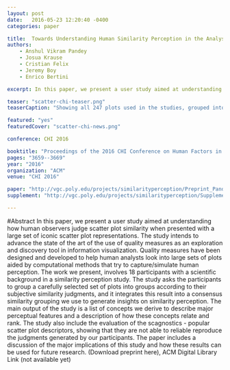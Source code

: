 ```yaml
---
layout: post
date:   2016-05-23 12:20:40 -0400
categories: paper

title:  Towards Understanding Human Similarity Perception in the Analysis of Large Sets of Scatter Plots
authors:
    - Anshul Vikram Pandey 
    - Josua Krause 
    - Cristian Felix 
    - Jeremy Boy 
    - Enrico Bertini

excerpt: In this paper, we present a user study aimed at understanding how human observers judge scatter plot similarity when presented with a large set of iconic scatter plot representations. The study intends to advance the state of the art of the use of quality measures as an exploration and discovery tool in information visualization.

teaser: "scatter-chi-teaser.png"
teaserCaption: "Showing all 247 plots used in the studies, grouped into 20 clusters extracted using hierarchical clustering approach. The plots propagate from left-to-right, top-to-bottom."

featured: "yes"
featuredCover: "scatter-chi-news.png" 

conference: CHI 2016

booktitle: "Proceedings of the 2016 CHI Conference on Human Factors in Computing Systems"
pages: "3659--3669"
year: "2016"
organization: "ACM"
venue: "CHI 2016"

paper: "http://vgc.poly.edu/projects/similarityperception/Preprint_Pandey_SimilarityPerception_CHI16.pdf"
supplement: "http://vgc.poly.edu/projects/similarityperception/Supplementary.zip"

---
```

#Abstract
In this paper, we present a user study aimed at understanding how human observers judge scatter plot similarity when presented with a large set of iconic scatter plot representations. The study intends to advance the state of the art of the use of quality measures as an exploration and discovery tool in information visualization. Quality measures have been designed and developed to help human analysts look into large sets of plots aided by computational methods that try to capture/simulate human perception. The work we present, involves 18 participants with a scientific background in a similarity perception study. The study asks the participants to group a carefully selected set of plots into groups according to their subjective similarity judgments, and it integrates this result into a consensus similarity grouping we use to generate insights on similarity perception. The main output of the study is a list of concepts we derive to describe major perceptual features and a description of how these concepts relate and rank. The study also include the evaluation of the scagnostics - popular scatter plot descriptors, showing that they are not able to reliable reproduce the judgments generated by our participants. The paper includes a discussion of the major implications of this study and how these results can be used for future research. (Download preprint here), ACM Digital Library Link (not available yet)
